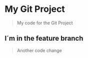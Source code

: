 # My Git Project

> My code for the Git Project

## I´m in the feature branch

> Another code change
